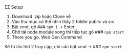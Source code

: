EZ Setup
1. Download .zip hoặc Clone về
2. Vào thư mục có thể nhìn thấy 2 folder public và src
3. Bật cmd, gõ ### `npm i` -> Enter
4. Chờ tải node module xong thì tiếp tục gõ ### `npm start`
5. There you go. Web Gen Command

Kể từ lần thứ 2 truy cập, chỉ cần bật cmd -> ### `npm start`

